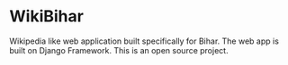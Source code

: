 # WikiBihar
Wikipedia like web application built specifically for Bihar. The web app is built on Django Framework. This is an open source project.
